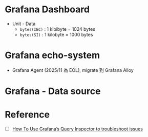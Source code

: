 # Grafana Dashboard

- Unit - Data
  - `bytes(IEC)` : 1 kibibyte = 1024 bytes
  - `bytes(SI)` : 1 kilobyte = 1000 bytes

# Grafana echo-system

- Grafana Agent (2025/11 為 EOL), migrate 到 Grafana Alloy

# Grafana - Data source

# Reference

- [ ] [How To Use Grafana’s Query Inspector to troubleshoot issues](https://community.grafana.com/t/how-to-use-grafanas-query-inspector-to-troubleshoot-issues/2630)
